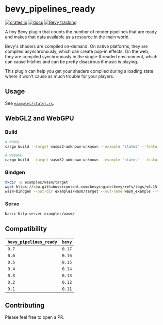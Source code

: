 # bevy_pipelines_ready

[![crates.io](https://img.shields.io/crates/v/bevy_pipelines_ready.svg)](https://crates.io/crates/bevy_pipelines_ready)
[![docs](https://docs.rs/bevy_pipelines_ready/badge.svg)](https://docs.rs/bevy_pipelines_ready)
[![Bevy tracking](https://img.shields.io/badge/Bevy%20tracking-released%20version-lightblue)](https://github.com/bevyengine/bevy/blob/main/docs/plugins_guidelines.md#main-branch-tracking)

A tiny Bevy plugin that counts the number of render pipelines that are ready and makes that data available as a resource in the main world.

Bevy's shaders are compiled on-demand. On native platforms, they are compiled asynchronously, which can create pop-in effects. On the web, they are compiled synchronously in the single-threaded environment, which can cause hitches and can be pretty disastrous if music is playing.

This plugin can help you get your shaders compiled during a loading state where it won't cause as much trouble for your players.

## Usage

See [`examples/states.rs`](examples/states.rs).

## WebGL2 and WebGPU

### Build

```bash
# WebGL
cargo build --target wasm32-unknown-unknown --example "states" --features="webgl2"

# WebGPU
cargo build --target wasm32-unknown-unknown --example "states" --features="webgpu"
```

### Bindgen

```bash
mkdir -p examples/wasm/target
wget https://raw.githubusercontent.com/bevyengine/bevy/refs/tags/v0.15.0/examples/wasm/index.html -O examples/wasm/index.html
wasm-bindgen --out-dir examples/wasm/target --out-name wasm_example --target web target/wasm32-unknown-unknown/debug/examples/states.wasm
```

### Serve

```bash
basic-http-server examples/wasm/
```

## Compatibility

| `bevy_pipelines_ready`   | `bevy` |
| :--                      | :--    |
| `0.7`                    | `0.17` |
| `0.6`                    | `0.16` |
| `0.5`                    | `0.15` |
| `0.4`                    | `0.14` |
| `0.3`                    | `0.13` |
| `0.2`                    | `0.12` |
| `0.1`                    | `0.11` |

## Contributing

Please feel free to open a PR.
